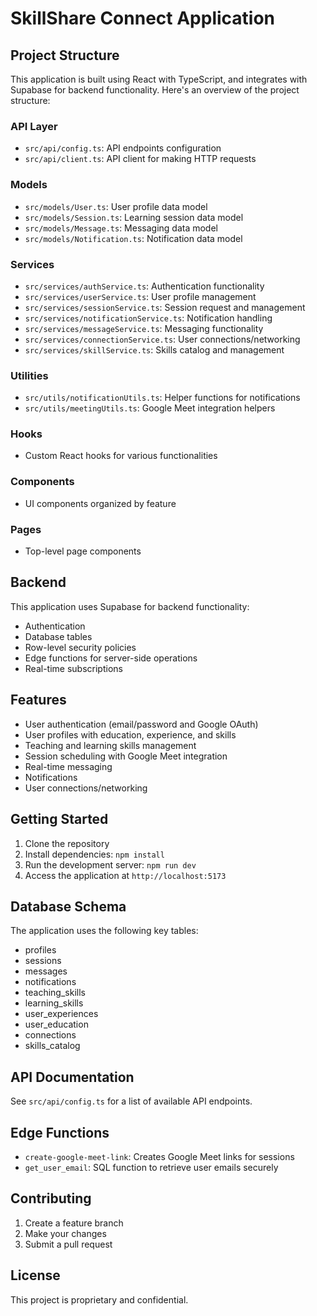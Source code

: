 
# SkillShare Connect Application

## Project Structure

This application is built using React with TypeScript, and integrates with Supabase for backend functionality. Here's an overview of the project structure:

### API Layer
- `src/api/config.ts`: API endpoints configuration
- `src/api/client.ts`: API client for making HTTP requests

### Models
- `src/models/User.ts`: User profile data model
- `src/models/Session.ts`: Learning session data model
- `src/models/Message.ts`: Messaging data model
- `src/models/Notification.ts`: Notification data model

### Services
- `src/services/authService.ts`: Authentication functionality
- `src/services/userService.ts`: User profile management
- `src/services/sessionService.ts`: Session request and management
- `src/services/notificationService.ts`: Notification handling
- `src/services/messageService.ts`: Messaging functionality
- `src/services/connectionService.ts`: User connections/networking
- `src/services/skillService.ts`: Skills catalog and management

### Utilities
- `src/utils/notificationUtils.ts`: Helper functions for notifications
- `src/utils/meetingUtils.ts`: Google Meet integration helpers

### Hooks
- Custom React hooks for various functionalities

### Components
- UI components organized by feature

### Pages
- Top-level page components

## Backend

This application uses Supabase for backend functionality:

- Authentication
- Database tables
- Row-level security policies
- Edge functions for server-side operations
- Real-time subscriptions

## Features

- User authentication (email/password and Google OAuth)
- User profiles with education, experience, and skills
- Teaching and learning skills management
- Session scheduling with Google Meet integration
- Real-time messaging
- Notifications
- User connections/networking

## Getting Started

1. Clone the repository
2. Install dependencies: `npm install`
3. Run the development server: `npm run dev`
4. Access the application at `http://localhost:5173`

## Database Schema

The application uses the following key tables:
- profiles
- sessions
- messages
- notifications
- teaching_skills
- learning_skills
- user_experiences
- user_education
- connections
- skills_catalog

## API Documentation

See `src/api/config.ts` for a list of available API endpoints.

## Edge Functions

- `create-google-meet-link`: Creates Google Meet links for sessions
- `get_user_email`: SQL function to retrieve user emails securely

## Contributing

1. Create a feature branch
2. Make your changes
3. Submit a pull request

## License

This project is proprietary and confidential.
